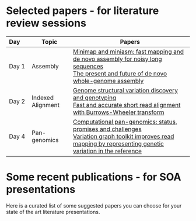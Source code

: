 # Selected papers - for literature review sessions 
| Day&emsp;| Topic | Papers | 
|------|-----------------------------|--|
| Day 1 | Assembly           | [Minimap and miniasm: fast mapping and de novo assembly for noisy long sequences](https://academic.oup.com/bioinformatics/article/32/14/2103/1742895) <br> [The present and future of de novo whole-genome assembly](https://www.ncbi.nlm.nih.gov/pubmed/27742661) |
| Day 2 | Indexed Alignment  | [Genome structural variation discovery and genotyping](https://www.ncbi.nlm.nih.gov/pmc/articles/PMC4108431/pdf/nihms-605372.pdf) <br> [Fast and accurate short read alignment with Burrows-Wheeler transform](https://www.ncbi.nlm.nih.gov/pubmed/19451168) |
| Day 4 | Pan-genomics       | [Computational pan-genomics: status, promises and challenges](https://www.ncbi.nlm.nih.gov/pubmed/27769991) <br> [Variation graph toolkit improves read mapping by representing genetic variation in the reference](https://www.ncbi.nlm.nih.gov/pubmed/30125266)  |

# Some recent publications - for SOA presentations
Here is a curated list of some suggested papers you can choose for your state of the art literature presentations. 
### 
